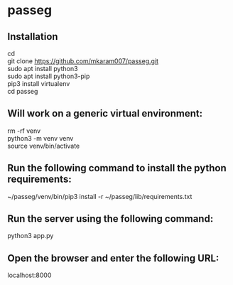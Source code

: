 # passeg
## Installation
cd  
git clone https://github.com/mkaram007/passeg.git  
sudo apt install python3  
sudo apt install python3-pip  
pip3 install virtualenv  
cd passeg  
## Will work on a generic virtual environment:
rm -rf venv  
python3 -m venv venv  
source venv/bin/activate  
## Run the following command to install the python requirements:
~/passeg/venv/bin/pip3 install -r ~/passeg/lib/requirements.txt
## Run the server using the following command:
python3 app.py  
## Open the browser and enter the following URL:  
  localhost:8000  
